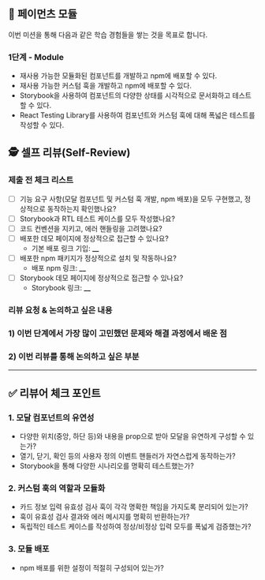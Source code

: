 ## 🎯 페이먼츠 모듈

이번 미션을 통해 다음과 같은 학습 경험들을 쌓는 것을 목표로 합니다.

### 1단계 - Module

- 재사용 가능한 모듈화된 컴포넌트를 개발하고 npm에 배포할 수 있다.
- 재사용 가능한 커스텀 훅을 개발하고 npm에 배포할 수 있다.
- Storybook을 사용하여 컴포넌트의 다양한 상태를 시각적으로 문서화하고 테스트할 수 있다.
- React Testing Library를 사용하여 컴포넌트와 커스텀 훅에 대해 폭넓은 테스트를 작성할 수 있다.

## 🕵️ 셀프 리뷰(Self-Review)

### 제출 전 체크 리스트

- [ ] 기능 요구 사항(모달 컴포넌트 및 커스텀 훅 개발, npm 배포)을 모두 구현했고, 정상적으로 동작하는지 확인했나요?
- [ ] Storybook과 RTL 테스트 케이스를 모두 작성했나요?
- [ ] 코드 컨벤션을 지키고, 에러 핸들링을 고려했나요?
- [ ] 배포한 데모 페이지에 정상적으로 접근할 수 있나요?
  - 기본 배포 링크 기입: **\_\_**
- [ ] 배포한 npm 패키지가 정상적으로 설치 및 작동하나요?
  - 배포 npm 링크: **\_\_**
- [ ] Storybook 데모 페이지에 정상적으로 접근할 수 있나요?
  - Storybook 링크: **\_\_**

### 리뷰 요청 & 논의하고 싶은 내용

### 1) 이번 단계에서 가장 많이 고민했던 문제와 해결 과정에서 배운 점

### 2) 이번 리뷰를 통해 논의하고 싶은 부분

---

## ✅ 리뷰어 체크 포인트

<!-- 리뷰어가 이 PR을 검토할 때 중점적으로 확인할 사항입니다.
코드의 완성도뿐만 아니라, 리뷰이가 구현 과정에서 어떤 고민과 결정을 하며 학습했는지도 함께 고려해 주세요. -->

### 1. 모달 컴포넌트의 유연성

- 다양한 위치(중앙, 하단 등)와 내용을 prop으로 받아 모달을 유연하게 구성할 수 있는가?
- 열기, 닫기, 확인 등의 사용자 정의 이벤트 핸들러가 자연스럽게 동작하는가?
- Storybook을 통해 다양한 시나리오를 명확히 테스트했는가?

### 2. 커스텀 훅의 역할과 모듈화

- 카드 정보 입력 유효성 검사 훅이 각각 명확한 책임을 가지도록 분리되어 있는가? 
- 훅이 유효성 검사 결과와 에러 메시지를 명확히 반환하는가?
- 독립적인 테스트 케이스를 작성하여 정상/비정상 입력 모두를 폭넓게 검증했는가?

### 3. 모듈 배포
- npm 배포를 위한 설정이 적절히 구성되어 있는가?
